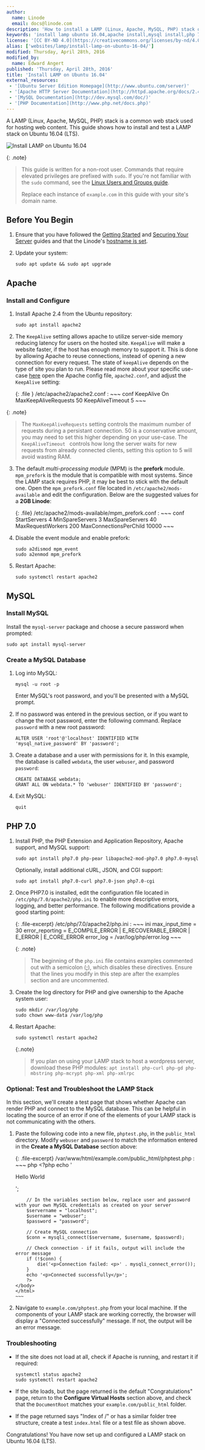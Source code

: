 ```yaml
---
author:
  name: Linode
  email: docs@linode.com
description: 'How to install a LAMP (Linux, Apache, MySQL, PHP) stack on an Ubuntu 16.04 Long Term Support (LTS) system.'
keywords: 'install lamp ubuntu 16.04,apache install,mysql install,php 7.0, ubuntu 16.04 '
license: '[CC BY-ND 4.0](https://creativecommons.org/licenses/by-nd/4.0)'
alias: ['websites/lamp/install-lamp-on-ubuntu-16-04/']
modified: Thursday, April 28th, 2016
modified_by:
  name: Edward Angert
published: 'Thursday, April 28th, 2016'
title: 'Install LAMP on Ubuntu 16.04'
external_resources:
 - '[Ubuntu Server Edition Homepage](http://www.ubuntu.com/server)'
 - '[Apache HTTP Server Documentation](http://httpd.apache.org/docs/2.4/)'
 - '[MySQL Documentation](http://dev.mysql.com/doc/)'
 - '[PHP Documentation](http://www.php.net/docs.php)'
---
```


A LAMP (Linux, Apache, MySQL, PHP) stack is a common web stack used for hosting web content. This guide shows how to install and test a LAMP stack on Ubuntu 16.04 (LTS).

![Install LAMP on Ubuntu 16.04](/docs/assets/install-lamp-on-ubuntu-1604.png "Install LAMP on Ubuntu 16.04")

{: .note}
>
>This guide is written for a non-root user. Commands that require elevated privileges are prefixed with `sudo`. If you're not familiar with the `sudo` command, see the [Linux Users and Groups guide](/docs/tools-reference/linux-users-and-groups).
>
>Replace each instance of `example.com` in this guide with your site's domain name.

## Before You Begin

1.  Ensure that you have followed the [Getting Started](/docs/getting-started) and [Securing Your Server](/docs/security/securing-your-server) guides and that the Linode's [hostname is set](/docs/getting-started#setting-the-hostname).

2.  Update your system:

        sudo apt update && sudo apt upgrade

## Apache

### Install and Configure

1.  Install Apache 2.4 from the Ubuntu repository:

        sudo apt install apache2

2. The `KeepAlive` setting allows apache to utilize server-side memory reducing latency for users on the hosted site. `KeepAlive` will make a website faster, if the host has enough memory to support it. This is done by allowing Apache to reuse connections, instead of opening a new connection for every request. The state of `keepAlive` depends on the type of site you plan to run. Please read more about your specific use-case [here](https://httpd.apache.org/docs/2.4/mod/core.html#keepalive) open the Apache config file, `apache2.conf`, and adjust the `KeepAlive` setting:


    {: .file }
    /etc/apache2/apache2.conf
    :   ~~~ conf
        KeepAlive On
		MaxKeepAliveRequests 50
		KeepAliveTimeout 5
		~~~

{: .note}
>
> The `MaxKeepAliveRequests` setting controls the maximum number of requests during a persistant connection. 50 is a conservative amount, you may need to set this higher depending on your use-case. The `KeepAliveTimeout ` controls how long the server waits for new requests from already connected clients, setting this option to 5 will avoid wasting RAM.


3.  The default *multi-processing module* (MPM) is the **prefork** module. `mpm_prefork` is the module that is compatible with most systems. Since the LAMP stack requires PHP, it may be best to stick with the default one. Open the `mpm_prefork.conf` file located in `/etc/apache2/mods-available` and edit the configuration. Below are the suggested values for a **2GB Linode**:

    {: .file}
    /etc/apache2/mods-available/mpm_prefork.conf
    :   ~~~ conf
        <IfModule mpm_prefork_module>
                StartServers            4
                MinSpareServers         3
                MaxSpareServers         40
                MaxRequestWorkers       200
                MaxConnectionsPerChild  10000
        </IfModule>
        ~~~

4.  Disable the event module and enable prefork:

        sudo a2dismod mpm_event
        sudo a2enmod mpm_prefork

5.  Restart Apache:

        sudo systemctl restart apache2


## MySQL

### Install MySQL

Install the `mysql-server` package and choose a secure password when prompted:

    sudo apt install mysql-server

### Create a MySQL Database

1.  Log into MySQL:

        mysql -u root -p

    Enter MySQL's root password, and you'll be presented with a MySQL prompt.

2.  If no password was entered in the previous section, or if you want to change the root password, enter the following command. Replace `password` with a new root password:

        ALTER USER 'root'@'localhost' IDENTIFIED WITH 'mysql_native_password' BY 'password';

3.  Create a database and a user with permissions for it. In this example, the database is called `webdata`, the user `webuser`, and password `password`:

        CREATE DATABASE webdata;
        GRANT ALL ON webdata.* TO 'webuser' IDENTIFIED BY 'password';

4.  Exit MySQL:

        quit

## PHP 7.0

1.  Install PHP, the PHP Extension and Application Repository, Apache support, and MySQL support:

        sudo apt install php7.0 php-pear libapache2-mod-php7.0 php7.0-mysql

    Optionally, install additional cURL, JSON, and CGI support:

        sudo apt install php7.0-curl php7.0-json php7.0-cgi

2.  Once PHP7.0 is installed, edit the configuration file located in `/etc/php/7.0/apache2/php.ini` to enable more descriptive errors, logging, and better performance. The following modifications provide a good starting point:

    {: .file-excerpt}
    /etc/php/7.0/apache2/php.ini
    :   ~~~ ini
        max_input_time = 30
        error_reporting = E_COMPILE_ERROR | E_RECOVERABLE_ERROR | E_ERROR | E_CORE_ERROR
        error_log = /var/log/php/error.log
        ~~~

	{: .note}
    >
    >The beginning of the `php.ini` file contains examples commented out with a semicolon (**;**), which disables these directives. Ensure that the lines you modify in this step are after the examples section and are uncommented.

3.  Create the log directory for PHP and give ownership to the Apache system user:

        sudo mkdir /var/log/php
        sudo chown www-data /var/log/php

4.  Restart Apache:

        sudo systemctl restart apache2


	{:.note}
	> 
	>If you plan on using your LAMP stack to host a wordpress server, download these PHP modules: `apt install php-curl php-gd php-mbstring php-mcrypt php-xml php-xmlrpc`

### Optional: Test and Troubleshoot the LAMP Stack

In this section, we'll create a test page that shows whether Apache can render PHP and connect to the MySQL database. This can be helpful in locating the source of an error if one of the elements of your LAMP stack is not communicating with the others.

1.  Paste the following code into a new file, `phptest.php`, in the `public_html` directory. Modify `webuser` and `password` to match the information entered in the **Create a MySQL Database** section above:

    {: .file-excerpt}
    /var/www/html/example.com/public_html/phptest.php
    :   ~~~ php
        <html>
        <head>
            <title>PHP Test</title>
        </head>
            <body>
            <?php echo '<p>Hello World</p>';

            // In the variables section below, replace user and password with your own MySQL credentials as created on your server
            $servername = "localhost";
            $username = "webuser";
            $password = "password";

            // Create MySQL connection
            $conn = mysqli_connect($servername, $username, $password);

            // Check connection - if it fails, output will include the error message
            if (!$conn) {
                die('<p>Connection failed: <p>' . mysqli_connect_error());
            }
            echo '<p>Connected successfully</p>';
            ?>
        </body>
        </html>
        ~~~

2.  Navigate to `example.com/phptest.php` from your local machine. If the components of your LAMP stack are working correctly, the browser will display a "Connected successfully" message. If not, the output will be an error message.

### Troubleshooting

*   If the site does not load at all, check if Apache is running, and restart it if required:

        systemctl status apache2
        sudo systemctl restart apache2

*   If the site loads, but the page returned is the default "Congratulations" page, return to the **Configure Virtual Hosts** section above, and check that the `DocumentRoot` matches your `example.com/public_html` folder.

*   If the page returned says "Index of /" or has a similar folder tree structure, create a test `index.html` file or a test file as shown above.

Congratulations! You have now set up and configured a LAMP stack on Ubuntu 16.04 (LTS).
